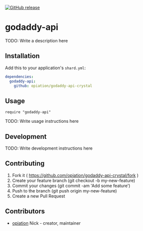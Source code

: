 [![GitHub release](https://img.shields.io/github/release/opiation/godaddy-api-crystal.svg)](https://github.com/opiation/godaddy-api-crystal/releases)

# godaddy-api

TODO: Write a description here

## Installation

Add this to your application's `shard.yml`:

```yaml
dependencies:
  godaddy-api:
    github: opiation/godaddy-api-crystal
```

## Usage

```crystal
require "godaddy-api"
```

TODO: Write usage instructions here

## Development

TODO: Write development instructions here

## Contributing

1. Fork it ( https://github.com/opiation/godaddy-api-crystal/fork )
2. Create your feature branch (git checkout -b my-new-feature)
3. Commit your changes (git commit -am 'Add some feature')
4. Push to the branch (git push origin my-new-feature)
5. Create a new Pull Request

## Contributors

- [opiation](https://github.com/opiation) Nick - creator, maintainer
